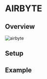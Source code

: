 # AIRBYTE

## Overview
![airbyte ](https://user-images.githubusercontent.com/10663571/242704250-870d0479-2765-4ecb-abd5-a5bb877dae37.png)

## Setup

## Example